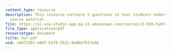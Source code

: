 ```yaml
---
content_type: resource
description: This resource contains 5 questions to test students understanding of
  course material.
file: https://ol-ocw-studio-app-qa.s3.amazonaws.com/courses/2-016-hydrodynamics-13-012-fall-2005/c6b72301e047b1f025216e80ef837e48_hw7.pdf
file_type: application/pdf
resourcetype: Document
title: hw7.pdf
uid: c6b72301-e047-b1f0-2521-6e80ef837e48
---
```

